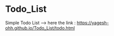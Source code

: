 # Todo_List

Simple Todo List -->
    here the link : https://yagesh-ohh.github.io/Todo_List/todo.html
